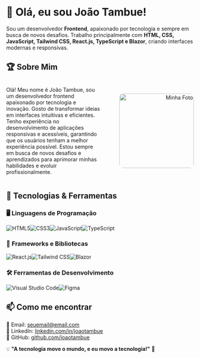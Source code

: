 # 👋 Olá, eu sou João Tambue!

Sou um desenvolvedor **Frontend**, apaixonado por tecnologia e sempre em busca de novos desafios. Trabalho principalmente com **HTML, CSS, JavaScript, Tailwind CSS, React.js, TypeScript e Blazor**, criando interfaces modernas e responsivas.

## 🏆 Sobre Mim
<div style="display: flex; align-items: center;">
    <div style="flex: 1;">
        <p>
            Olá! Meu nome é João Tambue, sou um desenvolvedor frontend apaixonado por tecnologia e inovação. 
            Gosto de transformar ideias em interfaces intuitivas e eficientes. Tenho experiência no desenvolvimento 
            de aplicações responsivas e acessíveis, garantindo que os usuários tenham a melhor experiência possível. 
            Estou sempre em busca de novos desafios e aprendizados para aprimorar minhas habilidades e evoluir profissionalmente.
        </p>
    </div>
    <div style="flex: 1; text-align: right;">
        <img src="472991983_122093079704730435_6626254160929278732_n" alt="Minha Foto" width="200" style="border-radius: 10px;">
    </div>
</div>

## 🚀 Tecnologias & Ferramentas

### 🖥️ **Linguagens de Programação**
<div style="display: flex; flex-wrap: wrap; align-items: center;">
    <img src="https://img.shields.io/badge/-HTML5-E34F26?style=for-the-badge&logo=html5&logoColor=white" alt="HTML5" />
    <img src="https://img.shields.io/badge/-CSS3-1572B6?style=for-the-badge&logo=css3&logoColor=white" alt="CSS3" />
    <img src="https://img.shields.io/badge/-JavaScript-F7DF1E?style=for-the-badge&logo=javascript&logoColor=black" alt="JavaScript" />
    <img src="https://img.shields.io/badge/-TypeScript-3178C6?style=for-the-badge&logo=typescript&logoColor=white" alt="TypeScript" />
</div>

### 🚀 **Frameworks e Bibliotecas**
<div style="display: flex; flex-wrap: wrap; align-items: center;">
    <img src="https://img.shields.io/badge/-React.js-61DAFB?style=for-the-badge&logo=react&logoColor=black" alt="React.js" />
    <img src="https://img.shields.io/badge/-TailwindCSS-06B6D4?style=for-the-badge&logo=tailwindcss&logoColor=white" alt="Tailwind CSS" />
    <img src="https://img.shields.io/badge/-Blazor-512BD4?style=for-the-badge&logo=blazor&logoColor=white" alt="Blazor" />
</div>

### 🛠️ **Ferramentas de Desenvolvimento**
<div style="display: flex; flex-wrap: wrap; align-items: center;">
    <img src="https://img.shields.io/badge/-VS%20Code-0078D4?style=for-the-badge&logo=visual-studio-code&logoColor=white" alt="Visual Studio Code" />
    <img src="https://img.shields.io/badge/-Figma-F24E1E?style=for-the-badge&logo=figma&logoColor=white" alt="Figma" />
</div>

## 📫 Como me encontrar

📧 Email: [seuemail@email.com](mailto:seuemail@email.com)  
💼 LinkedIn: [linkedin.com/in/joaotambue](#)  
🐙 GitHub: [github.com/joaotambue](#)  

💡 **"A tecnologia move o mundo, e eu movo a tecnologia!"** 🚀


